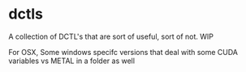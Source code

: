 # dctls

A collection of DCTL's that are sort of useful, sort of not. WIP

For OSX, Some windows specifc versions that deal with some CUDA variables vs METAL in a folder as well
